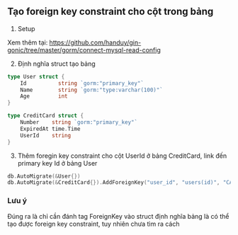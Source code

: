 ## Tạo foreign key constraint cho cột trong bảng

1. Setup

Xem thêm tại: https://github.com/handuy/gin-gonic/tree/master/gorm/connect-mysql-read-config

2. Định nghĩa struct tạo bảng

```go
type User struct {
	Id          string `gorm:"primary_key"`
	Name        string `gorm:"type:varchar(100)"`
	Age         int
}

type CreditCard struct {
	Number    string `gorm:"primary_key"`
	ExpiredAt time.Time
	UserId    string
}
```

3. Thêm foregin key constraint cho cột UserId ở bảng CreditCard, link đến primary key Id ở bảng User

```go
db.AutoMigrate(&User{})
db.AutoMigrate(&CreditCard{}).AddForeignKey("user_id", "users(id)", "CASCADE", "CASCADE")
```

### Lưu ý

Đúng ra là chỉ cần đánh tag ForeignKey vào struct định nghĩa bảng là có thể tạo được foreign key constraint, 
tuy nhiên chưa tìm ra cách
